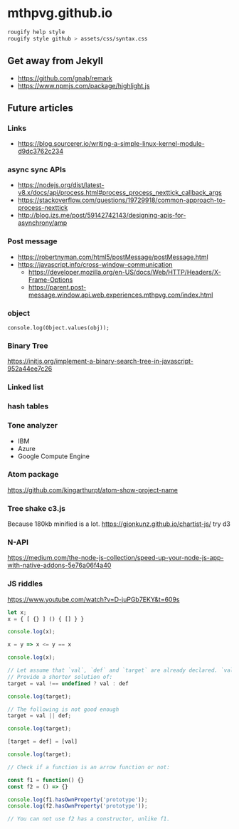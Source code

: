 # mthpvg.github.io

```bash
rougify help style
rougify style github > assets/css/syntax.css
```

## Get away from Jekyll
- https://github.com/gnab/remark
- https://www.npmjs.com/package/highlight.js

## Future articles

### Links
- https://blog.sourcerer.io/writing-a-simple-linux-kernel-module-d9dc3762c234

### async sync APIs
- https://nodejs.org/dist/latest-v8.x/docs/api/process.html#process_process_nexttick_callback_args
- https://stackoverflow.com/questions/19729918/common-approach-to-process-nexttick
- http://blog.izs.me/post/59142742143/designing-apis-for-asynchrony/amp

### Post message
- https://robertnyman.com/html5/postMessage/postMessage.html
- https://javascript.info/cross-window-communication
  - https://developer.mozilla.org/en-US/docs/Web/HTTP/Headers/X-Frame-Options
  - https://parent.post-message.window.api.web.experiences.mthpvg.com/index.html

### object
`console.log(Object.values(obj));`

### Binary Tree
https://initjs.org/implement-a-binary-search-tree-in-javascript-952a44ee7c26

### Linked list

### hash tables

### Tone analyzer
- IBM
- Azure
- Google Compute Engine

### Atom package
https://github.com/kingarthurpt/atom-show-project-name

### Tree shake c3.js
Because 180kb minified is a lot.
https://gionkunz.github.io/chartist-js/
try d3

### N-API
https://medium.com/the-node-js-collection/speed-up-your-node-js-app-with-native-addons-5e76a06f4a40

### JS riddles
https://www.youtube.com/watch?v=D-juPGb7EKY&t=609s
```js
let x;
x = { [ {} ] () { [] } }

console.log(x);

x = y => x <= y == x

console.log(x);

// Let assume that `val`, `def` and `target` are already declared. `val` can still be equal to `undefined`.
// Provide a shorter solution of:
target = val !== undefined ? val : def

console.log(target);

// The following is not good enough
target = val || def;

console.log(target);

[target = def] = [val]

console.log(target);

// Check if a function is an arrow function or not:

const f1 = function() {}
const f2 = () => {}

console.log(f1.hasOwnProperty('prototype'));
console.log(f2.hasOwnProperty('prototype'));

// You can not use f2 has a constructor, unlike f1.

```
